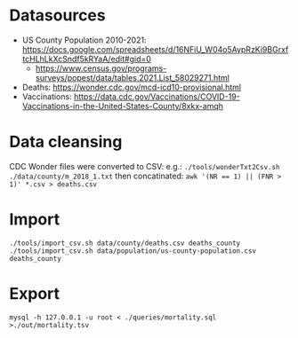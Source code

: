 # Datasources

- US County Population 2010-2021: https://docs.google.com/spreadsheets/d/16NFiU_W04o5AypRzKi9BGrxftcHLhLkXcSndf5kRYaA/edit#gid=0
  - https://www.census.gov/programs-surveys/popest/data/tables.2021.List_58029271.html
- Deaths: https://wonder.cdc.gov/mcd-icd10-provisional.html
- Vaccinations: https://data.cdc.gov/Vaccinations/COVID-19-Vaccinations-in-the-United-States-County/8xkx-amqh

# Data cleansing
CDC Wonder files were converted to CSV:
e.g.: `./tools/wonderTxt2Csv.sh ./data/county/m_2018_1.txt`
then concatinated: `awk '(NR == 1) || (FNR > 1)' *.csv > deaths.csv`

# Import
`./tools/import_csv.sh data/county/deaths.csv deaths_county`
`./tools/import_csv.sh data/population/us-county-population.csv deaths_county`

# Export
`mysql -h 127.0.0.1 -u root < ./queries/mortality.sql >./out/mortality.tsv`
